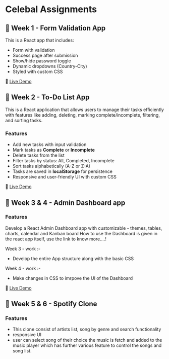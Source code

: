 # Celebal Assignments

## 📁 Week 1 - Form Validation App

This is a React app that includes:
- Form with validation
- Success page after submission
- Show/hide password toggle
- Dynamic dropdowns (Country-City)
- Styled with custom CSS

🔗 [Live Demo](https://celebal-react-intern.vercel.app/)

## 📁 Week 2 - To-Do List App

This is a React application that allows users to manage their tasks efficiently with features like adding, deleting, marking complete/incomplete, filtering, and sorting tasks.

### Features

- Add new tasks with input validation  
- Mark tasks as **Complete** or **Incomplete**  
- Delete tasks from the list  
- Filter tasks by status: All, Completed, Incomplete  
- Sort tasks alphabetically (A-Z or Z-A)  
- Tasks are saved in **localStorage** for persistence  
- Responsive and user-friendly UI with custom CSS  

🔗 [Live Demo](https://celebal-react-intern-tmdr.vercel.app/)

## 📁 Week 3 & 4 -  Admin Dashboard app

### Features

Develop a React Admin Dashboard app with customizable - themes, tables, charts, calendar and Kanban board 
How to use the Dashboard is given in the react app itself, use the link to know more....!

Week 3 - work :-

- Develop the entire App structure along with the basic CSS

Week 4 - work :-

- Make changes in CSS to imrpove the UI of the Dashboard
 
🔗 [Live Demo](https://celebal-react-intern-d5r5.vercel.app/)

## 📁 Week 5 & 6 -  Spotify Clone

### Features

- This clone consist of artists list, song by genre and search functionality
- responsive UI 
- user can select song of their choice the music is fetch and added to the music player which has further various feature to control the songs and song list.